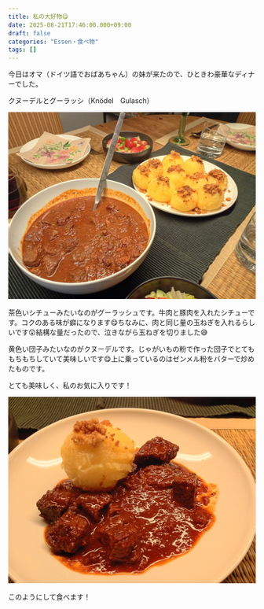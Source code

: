 ```yaml
---
title: 私の大好物😋
date: 2025-08-21T17:46:00.000+09:00
draft: false
categories: "Essen・食べ物"
tags: []
---
```

今日はオマ（ドイツ語でおばあちゃん）の妹が来たので、ひときわ豪華なディナーでした。

クヌーデルとグーラッシ（Knödel　Gulasch）

![Knödel　Gulasch](img_20250821_193029427_mfnr_hdr.jpg)

茶色いシチューみたいなのがグーラッシュです。牛肉と豚肉を入れたシチューです。コクのある味が癖になります😋ちなみに、肉と同じ量の玉ねぎを入れるらしいです😲結構な量だったので、泣きながら玉ねぎを切りました😅

黄色い団子みたいなのがクヌーデルです。じゃがいもの粉で作った団子でとてももちもちしていて美味しいです😋上に乗っているのはゼンメル粉をバターで炒めたものです。

とても美味しく、私のお気に入りです！

![クヌーデル](img_20250821_193335303_mfnr_hdr.jpg)

このようにして食べます！
